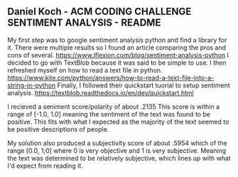 ## Daniel Koch - ACM CODING CHALLENGE SENTIMENT ANALYSIS - README


My first step was to google sentiment analysis python and find a library for it. There were multiple results so I found an article comparing the pros and cons of several. https://www.iflexion.com/blog/sentiment-analysis-python
I decided to go with TextBlob because it was said to be simple to use.
I then refreshed myself on how to read a text file in python. https://www.kite.com/python/answers/how-to-read-a-text-file-into-a-string-in-python
Finally, I followed their quickstart tuorial to setup sentiment analysis. https://textblob.readthedocs.io/en/dev/quickstart.html

I recieved a seniment score/polarity of about .2135
This score is within a range of [-1.0, 1.0] meaning the sentiment of the text was found to be positive. 
This fits with what I expected as the majority of the text seemed to be positive descriptions of people.

My solution also produced a subjectivity score of about .5954 which of the range [0.0, 1;0] where 0 is very objective and 1 is very subjective.
Meaning the text was determined to be relatively subjective, which lines up with what I'd expect from reading it.
